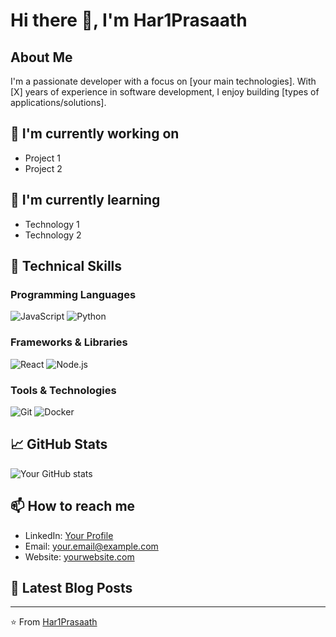 # Hi there 👋, I'm Har1Prasaath

## About Me
I'm a passionate developer with a focus on [your main technologies]. With [X] years of experience in software development, I enjoy building [types of applications/solutions].

## 🔭 I'm currently working on
- Project 1
- Project 2

## 🌱 I'm currently learning
- Technology 1
- Technology 2

## 💼 Technical Skills
### Programming Languages
![JavaScript](https://img.shields.io/badge/-JavaScript-F7DF1E?style=flat-square&logo=javascript&logoColor=black)
![Python](https://img.shields.io/badge/-Python-3776AB?style=flat-square&logo=python&logoColor=white)
<!-- Add more languages -->

### Frameworks & Libraries
![React](https://img.shields.io/badge/-React-61DAFB?style=flat-square&logo=react&logoColor=black)
![Node.js](https://img.shields.io/badge/-Node.js-339933?style=flat-square&logo=node.js&logoColor=white)
<!-- Add more frameworks -->

### Tools & Technologies
![Git](https://img.shields.io/badge/-Git-F05032?style=flat-square&logo=git&logoColor=white)
![Docker](https://img.shields.io/badge/-Docker-2496ED?style=flat-square&logo=docker&logoColor=white)
<!-- Add more tools -->

## 📈 GitHub Stats
![Your GitHub stats](https://github-readme-stats.vercel.app/api?username=Har1Prasaath&show_icons=true&theme=radical)

## 📫 How to reach me
- LinkedIn: [Your Profile](https://linkedin.com/in/yourprofile)
- Email: your.email@example.com
- Website: [yourwebsite.com](https://yourwebsite.com)

## 📝 Latest Blog Posts
<!-- BLOG-POST-LIST:START -->
<!-- BLOG-POST-LIST:END -->

---
⭐️ From [Har1Prasaath](https://github.com/Har1Prasaath)